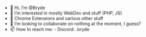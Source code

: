 - 👋 Hi, I’m @Bryde
- 👀 I’m interested in mostly WebDev and stuff (PHP, JS)
- 🌱 Chrome Extensions and various other stuff
- 💞️ I’m looking to collaborate on nothing at the moment, I guess?
- 📫 How to reach me:
          - Discord: .bryde



<!---
Bryde/Bryde is a ✨ special ✨ repository because its `README.md` (this file) appears on your GitHub profile.
You can click the Preview link to take a look at your changes.
--->
